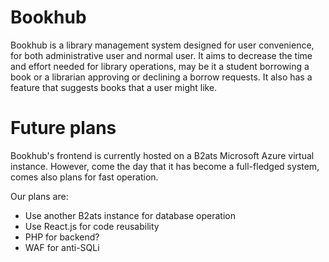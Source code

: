 # Bookhub

Bookhub is a library management system designed for user convenience, for both administrative user and normal user. It aims to decrease the time and effort needed for library operations, may be it a student borrowing a book or a librarian approving or declining a borrow requests. It also has a feature that suggests books that a user might like. 

# Future plans

Bookhub's frontend is currently hosted on a B2ats Microsoft Azure virtual instance. However, come the day that it has become a full-fledged system, comes also plans for fast operation.

Our plans are:
+ Use another B2ats instance for database operation
+ Use React.js for code reusability
+ PHP for backend?
+ WAF for anti-SQLi